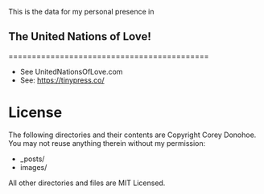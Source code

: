 This is the data for my personal presence in 
## The United Nations of Love!
===========================================
* See UnitedNationsOfLove.com
* See: https://tinypress.co/

License
=======
The following directories and their contents are Copyright Corey Donohoe.  You may not reuse anything therein without my permission:

*   _posts/
*   images/

All other directories and files are MIT Licensed.
